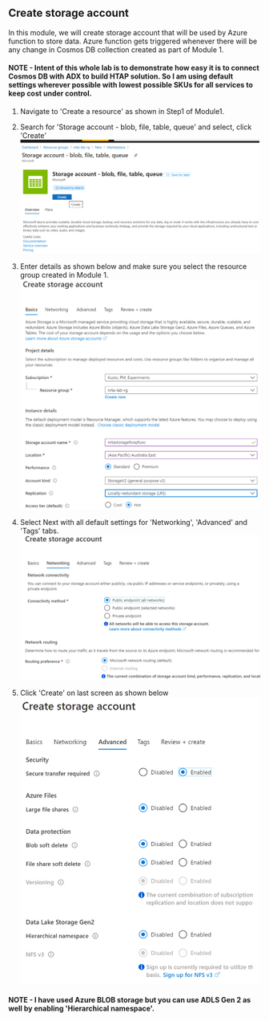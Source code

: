 ## Create storage account
In this module, we will create storage account that will be used by Azure function to store data. Azure function gets triggered whenever there will be any change in Cosmos DB collection created as part of Module 1.

#### NOTE - Intent of this whole lab is to demonstrate how easy it is to connect Cosmos DB with ADX to build HTAP solution. So I am using default settings wherever possible with lowest possible SKUs for all services to keep cost under control. 

1. Navigate to 'Create a resource' as shown in Step1 of Module1.

2. Search for 'Storage account - blob, file, table, queue' and select, click 'Create'
![](../images/StorageAcc1.png)

3. Enter details as shown below and make sure you select the resource group created in Module 1.
![](../images/StorageAcc2.png)

4. Select Next with all default settings for 'Networking', 'Advanced' and 'Tags' tabs.
![](../images/StorageAcc3.png)

5. Click 'Create' on last screen as shown below
![](../images/StorageAcc4.png)

#### NOTE - I have used Azure BLOB storage but you can use ADLS Gen 2 as well by enabling 'Hierarchical namespace'. 
